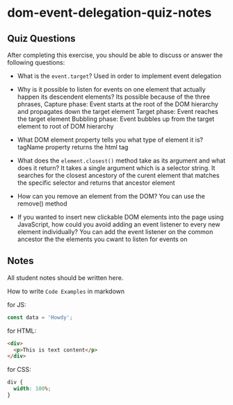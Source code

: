 # dom-event-delegation-quiz-notes

## Quiz Questions

After completing this exercise, you should be able to discuss or answer the following questions:

- What is the `event.target`?
  Used in order to implement event delegation

- Why is it possible to listen for events on one element that actually happen its descendent elements?
  Its possible because of the three phrases,
  Capture phase: Event starts at the root of the DOM hierarchy and propagates down the target element
  Target phase: Event reaches the target element
  Bubbling phase: Event bubbles up from the target element to root of DOM hierarchy

- What DOM element property tells you what type of element it is?
  tagName property returns the html tag

- What does the `element.closest()` method take as its argument and what does it return?
  It takes a single argument which is a selector string. It searches for the closest ancestory of the curent element that matches the specific selector and returns that ancestor element

- How can you remove an element from the DOM?
  You can use the remove() method

- If you wanted to insert new clickable DOM elements into the page using JavaScript, how could you avoid adding an event listener to every new element individually?
  You can add the event listener on the common ancestor the the elements you cwant to listen for events on

## Notes

All student notes should be written here.

How to write `Code Examples` in markdown

for JS:

```javascript
const data = 'Howdy';
```

for HTML:

```html
<div>
  <p>This is text content</p>
</div>
```

for CSS:

```css
div {
  width: 100%;
}
```
